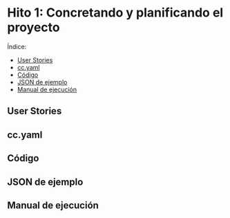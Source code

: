 # Hito 1: Concretando y planificando el proyecto
Índice:
<!-- TOC -->
* [User Stories](#user-stories)
* [cc.yaml](#ccyaml)
* [Código](#cdigo)
* [JSON de ejemplo](#json-de-ejemplo)
* [Manual de ejecución](#manual-de-ejecucin)
<!-- TOC -->

## User Stories

## cc.yaml

## Código

## JSON de ejemplo

## Manual de ejecución